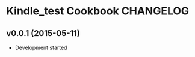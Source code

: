 Kindle_test Cookbook CHANGELOG
==============================

v0.0.1 (2015-05-11)
-------------------
- Development started
